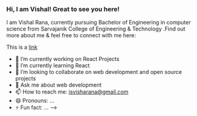 ### Hi, I am Vishal! Great to see you here!  

I am Vishal Rana, currently pursuing Bachelor of Engineering  in computer science from Sarvajanik College of Engineering & Technology
.Find out more about me & feel free to connect with me here:

This is a [link](https://mlh.io)

- 🔭 I’m currently working on React Projects
- 🌱 I’m currently learning React 
- 👯 I’m looking to collaborate on web development and open source projects
- 💬 Ask me about web development
- 📫 How to reach me: isvisharana@gmail.com
- 😄 Pronouns: ...
- ⚡ Fun fact: ...
-->
